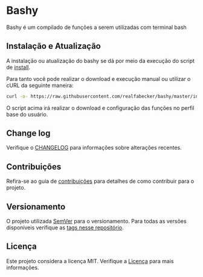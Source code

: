 # Bashy

Bashy é um compilado de funções a serem utilizadas com terminal bash

## Instalação e Atualização

A instalação ou atualização do bashy se dá por meio da execução do script de [install](./install.sh).

Para tanto você pode realizar o download e execução manual ou utilizar o cURL da seguinte maneira:

```bash
curl -o- https://raw.githubusercontent.com/realfabecker/bashy/master/install.sh | bash
```

O script acima irá realizar o download e configuração das funções no perfil base do usuário.

## Change log

Verifique o [CHANGELOG](CHANGELOG.md) para informações sobre alterações recentes.

## Contribuições

Refira-se ao guia de [contribuições](./docs/CONTRIBUTING.md) para detalhes de como contribuir para o projeto.

## Versionamento

O projeto utilizada [SemVer](https://semver.org/) para o versionamento. Para todas as versões disponíveis verifique as
[tags nesse repositório][project-link].

## Licença

Este projeto considera a licença MIT. Verifique a [Licença](LICENSE.md) para mais informações.

[project-link]: https://github.com/realfabecker/bashy.git
